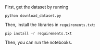 First, get the dataset by running 
```
python download_dataset.py
```

Then, install the libraries in `requirements.txt`:
```
pip install -r requirements.txt
```
Then, you can run the notebooks.